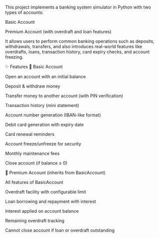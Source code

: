 This project implements a banking system simulator in Python with two types of accounts:

Basic Account

Premium Account (with overdraft and loan features)

It allows users to perform common banking operations such as deposits, withdrawals, transfers, and also introduces real-world features like overdrafts, loans, transaction history, card expiry checks, and account freezing.

✨ Features
🔹 Basic Account

Open an account with an initial balance

Deposit & withdraw money

Transfer money to another account (with PIN verification)

Transaction history (mini statement)

Account number generation (IBAN-like format)

Debit card generation with expiry date

Card renewal reminders

Account freeze/unfreeze for security

Monthly maintenance fees

Close account (if balance ≥ 0)

🔹 Premium Account (inherits from BasicAccount)

All features of BasicAccount

Overdraft facility with configurable limit

Loan borrowing and repayment with interest

Interest applied on account balance

Remaining overdraft tracking

Cannot close account if loan or overdraft outstanding
